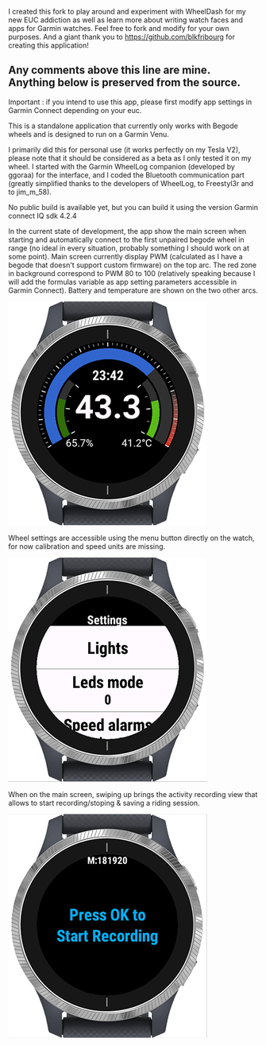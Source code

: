 I created this fork to play around and experiment with WheelDash for my new EUC addiction as well as learn more about writing watch faces and apps for Garmin watches. Feel free to fork and modify for your own purposes. And a giant thank you to https://github.com/blkfribourg for creating this application!

Any comments above this line are mine. Anything below is preserved from the source. 
-------------------------------------------------------------------------------------------------------------------

Important : if you intend to use this app, please first modify app settings in Garmin Connect depending on your euc.

This is a standalone application that currently only works with Begode wheels and is designed to run on a Garmin Venu.

I primarily did this for personal use (it works perfectly on my Tesla V2), please note that it should be considered as a beta as I only tested it on my wheel. I started with the Garmin WheelLog companion (developed by ggoraa) for the interface, and I coded the Bluetooth communication part (greatly simplified thanks to the developers of WheelLog, to Freestyl3r and to jim_m_58).

No public build is available yet, but you can build it using the version Garmin connect IQ sdk 4.2.4

In the current state of development, the app show the main screen when starting and automatically connect to the first unpaired begode wheel in range (no ideal in every situation, probably something I should work on at some point). Main screen currently display PWM (calculated as I have a begode that doesn't support custom firmware) on the top arc. The red zone in background correspond to PWM 80 to 100 (relatively speaking because I will add the formulas variable as app setting parameters accessible in Garmin Connect). Battery and temperature are shown on the two other arcs.

<img src="https://github.com/blkfribourg/EUC_GarminApp/blob/main/screenshot/Main.png" width="400">

Wheel settings are accessible using the menu button directly on the watch, for now calibration and speed units are missing.

<img src="https://github.com/blkfribourg/EUC_GarminApp/blob/main/screenshot/Menu.png" width="400">

When on the main screen, swiping up brings the activity recording view that allows to start recording/stoping & saving a riding session.

<img src="https://github.com/blkfribourg/EUC_GarminApp/blob/main/screenshot/ActivityRecord.png" width="400">

